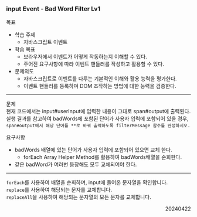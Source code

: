 ### input Event - Bad Word Filter Lv1
목표  
- 학습 주제
  - 자바스크립트 이벤트
- 학습 목표
  - 브라우저에서 이벤트가 어떻게 작동하는지 이해할 수 있다.
  - 주어진 요구사항에 따라 이벤트 핸들러를 작성하고 활용할 수 있다.
- 문제의도
  - 자바스크립트로 이벤트를 다루는 기본적인 이해와 활용 능력을 평가한다.
  - 이벤트 핸들러를 등록하며 DOM 조작하는 방법에 대한 능력을 검증한다.
---
문제  
현재 코드에서는 input#userInput에 입력한 내용이 그대로 span#output에 출력된다.  
실행 결과를 참고하여 badWords에 포함된 단어가 사용자 입력에 포함되어 있을 경우,  
`span#output에서 해당 단어를 **로 바꿔 출력하도록 filterMessage 함수를 완성하시오.`  

요구사항
- badWords 배열에 있는 단어가 사용자 입력에 포함되어 있으면 교체 한다.
  - forEach Array Helper Method를 활용하여 badWords배열을 순회한다.
- 같은 badWord가 여러번 등장해도 모두 교체되어야 한다.
---
`forEach`를 사용하여 배열을 순회하며, input에 들어온 문자열을 확인합니다.  
`replace`를 사용하여 해당되는 문자를 교체합니다.  
`replaceAll`을 사용하여 해당되는 문자열의 모든 문자를 교체합니다.
<div style="text-align: right">20240422</div>
